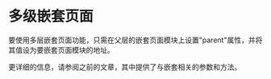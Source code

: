 <template is="exm-article">
<a href="../../publics/examples/multi-nested-page/demo.html" preview></a>
<a href="../../publics/examples/multi-nested-page/page2.html"></a>
<a href="../../publics/examples/multi-nested-page/page3.html"></a>
<a href="../../publics/examples/multi-nested-page/page4.html"></a>
<a href="../../publics/examples/multi-nested-page/layout.html"></a>
<a href="../../publics/examples/multi-nested-page/layout2.html" main></a>
</template>

# 多级嵌套页面

要使用多层嵌套页面功能，只需在父层的嵌套页面模块上设置"parent"属性，并将其值设为要嵌套页面模块的地址。

更详细的信息，请参阅之前的文章，其中提供了与嵌套相关的参数和方法。